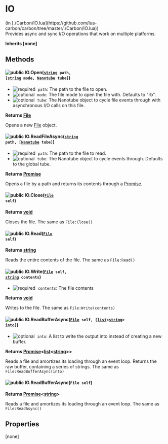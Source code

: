 <h1 class="class-title">IO</h1>
<span class="file-link">(in [./Carbon/IO.lua](https://github.com/lua-carbon/carbon/tree/master/./Carbon/IO.lua))</span><br/>
Provides async and sync I/O operations that work on multiple platforms.

**Inherits [none]**

## Methods
#### ![public](https://img.shields.io/badge/%20-public-11b237.svg?style=flat-square) IO.Open(<code>[string](Types#string) path, [[string](Types#string) mode, [Nanotube](Classes/Nanotube) tube]</code>)
- ![required](https://img.shields.io/badge/%20-required-ff9600.svg?style=flat-square)&nbsp;&nbsp;`path`: The path to the file to open.
- ![optional](https://img.shields.io/badge/%20-optional-0092e6.svg?style=flat-square)&nbsp;&nbsp;`mode`: The file mode to open the file with. Defaults to "rb".
- ![optional](https://img.shields.io/badge/%20-optional-0092e6.svg?style=flat-square)&nbsp;&nbsp;`tube`: The Nanotube object to cycle file events through with asynchronous I/O calls on this file.

**Returns  [File](Classes/IO.File)**

Opens a new [File](Classes/IO.File) object.


#### ![public](https://img.shields.io/badge/%20-public-11b237.svg?style=flat-square) IO.ReadFileAsync(<code>[string](Types#string) path, [[Nanotube](Classes/Nanotube) tube]</code>)
- ![required](https://img.shields.io/badge/%20-required-ff9600.svg?style=flat-square)&nbsp;&nbsp;`path`: The path to the file to read.
- ![optional](https://img.shields.io/badge/%20-optional-0092e6.svg?style=flat-square)&nbsp;&nbsp;`tube`: The Nanotube object to cycle events through. Defaults to the global tube.

**Returns  [Promise](Classes/Promise)<string>**

Opens a file by a path and returns its contents through a [Promise](Classes/Promise).


#### ![public](https://img.shields.io/badge/%20-public-11b237.svg?style=flat-square) IO.Close(<code>[File](Classes/IO.File) self</code>)


**Returns  [void](Types#void)**

Closes the file. The same as `File:Close()`


#### ![public](https://img.shields.io/badge/%20-public-11b237.svg?style=flat-square) IO.Read(<code>[File](Classes/IO.File) self</code>)


**Returns  [string](Types#string)**

Reads the entire contents of the file. The same as `File:Read()`


#### ![public](https://img.shields.io/badge/%20-public-11b237.svg?style=flat-square) IO.Write(<code>[File](Classes/IO.File) self, [string](Types#string) contents</code>)
- ![required](https://img.shields.io/badge/%20-required-ff9600.svg?style=flat-square)&nbsp;&nbsp;`contents`: The file contents

**Returns  [void](Types#void)**

Writes to the file. The same as `File:Write(contents)`


#### ![public](https://img.shields.io/badge/%20-public-11b237.svg?style=flat-square) IO.ReadBufferAsync(<code>[File](Classes/IO.File) self, [[list](Types#list)<[string](Types#string)> into]</code>)
- ![optional](https://img.shields.io/badge/%20-optional-0092e6.svg?style=flat-square)&nbsp;&nbsp;`into`: A list to write the output into instead of creating a new buffer.

**Returns  [Promise](Classes/Promise)<[list](Types#list)<[string](Types#string)>>**

Reads a file and amortizes its loading through an event loop.
Returns the raw buffer, containing a series of strings.
The same as `File:ReadBufferAsync(into)`


#### ![public](https://img.shields.io/badge/%20-public-11b237.svg?style=flat-square) IO.ReadBufferAsync(<code>File self</code>)


**Returns  [Promise](Classes/Promise)<[string](Types#string)>**

Reads a file and amortizes its loading through an event loop.
The same as `File:ReadAsync()`


## Properties
[none]
